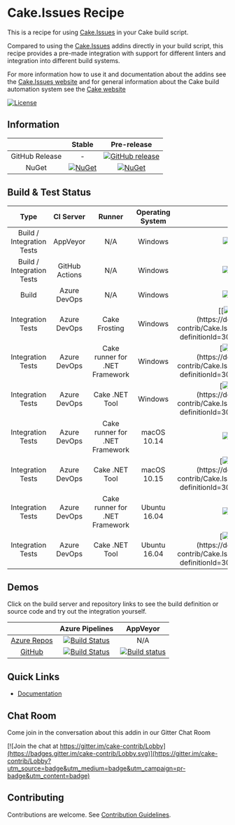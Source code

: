 # Cake.Issues Recipe

This is a recipe for using [Cake.Issues] in your Cake build script.

Compared to using the [Cake.Issues] addins directly in your build script, this recipe provides a pre-made integration with
support for different linters and integration into different build systems.

For more information how to use it and documentation about the addins see the [Cake.Issues website](https://cakeissues.net)
and for general information about the Cake build automation system see the [Cake website](http://cakebuild.net)

[![License](http://img.shields.io/:license-mit-blue.svg)](https://github.com/cake-contrib/Cake.Issues.Recipe/blob/develop/LICENSE)

## Information

| | Stable | Pre-release |
|:--:|:--:|:--:|
|GitHub Release|-|[![GitHub release](https://img.shields.io/github/release/cake-contrib/Cake.Issues.Recipe.svg)](https://github.com/cake-contrib/Cake.Issues.Recipe/releases/latest)|
|NuGet|[![NuGet](https://img.shields.io/nuget/v/Cake.Issues.Recipe.svg)](https://www.nuget.org/packages/Cake.Issues.Recipe)|[![NuGet](https://img.shields.io/nuget/vpre/Cake.Issues.Recipe.svg)](https://www.nuget.org/packages/Cake.Issues.Recipe)|

## Build & Test Status

| Type | CI Server | Runner | Operating System | Develop | Master |
|:--:|:--:|:--:|:--:|:--:|:--:|
|Build / Integration Tests|AppVeyor|N/A|Windows|[![Build status](https://ci.appveyor.com/api/projects/status/rjbsw9b48oysfh07/branch/develop?svg=true)](https://ci.appveyor.com/project/cakecontrib/cake-issues-recipe/branch/develop)|[![Build status](https://ci.appveyor.com/api/projects/status/rjbsw9b48oysfh07/branch/master?svg=true)](https://ci.appveyor.com/project/cakecontrib/cake-issues-recipe/branch/master)|
|Build / Integration Tests|GitHub Actions|N/A|Windows|[![Build Status](https://github.com/cake-contrib/Cake.Issues.Recipe/workflows/Build%20and%20tests/badge.svg?branch=develop)](https://github.com/cake-contrib/Cake.Issues.Recipe/actions?query=workflow%3A%22Build+and+tests%22+branch%3Adevelop+)|[![Build Status](https://github.com/cake-contrib/Cake.Issues.Recipe/workflows/Build%20and%20tests/badge.svg?branch=master)](https://github.com/cake-contrib/Cake.Issues.Recipe/actions?query=workflow%3A%22Build+and+tests%22+branch%3Amaster+)|
|Build|Azure DevOps|N/A|Windows|[![Build Status](https://dev.azure.com/cake-contrib/Cake.Issues.Recipe/_apis/build/status/cake-contrib.Cake.Issues.Recipe?branchName=develop&jobName=Build)](https://dev.azure.com/cake-contrib/Cake.Issues.Recipe/_build/latest?definitionId=30&branchName=develop)|[![Build Status](https://dev.azure.com/cake-contrib/Cake.Issues.Recipe/_apis/build/status/cake-contrib.Cake.Issues.Recipe?branchName=master&jobName=Build)](https://dev.azure.com/cake-contrib/Cake.Issues.Recipe/_build/latest?definitionId=30&branchName=master)|
|Integration Tests|Azure DevOps|Cake Frosting|Windows|[[![Build Status](https://dev.azure.com/cake-contrib/Cake.Issues.Recipe/_apis/build/status/cake-contrib.Cake.Issues.Recipe?branchName=develop&jobName=Integration%20Tests%20Frosting%20Windows%20(.NET%205))](https://dev.azure.com/cake-contrib/Cake.Issues.Recipe/_build/latest?definitionId=30&branchName=develop)|[![Build Status](https://dev.azure.com/cake-contrib/Cake.Issues.Recipe/_apis/build/status/cake-contrib.Cake.Issues.Recipe?branchName=master&jobName=Integration%20Tests%20Frosting%20Windows%20(.NET%205))](https://dev.azure.com/cake-contrib/Cake.Issues.Recipe/_build/latest?definitionId=30&branchName=master)|
|Integration Tests|Azure DevOps|Cake runner for .NET Framework|Windows|[![Build Status](https://dev.azure.com/cake-contrib/Cake.Issues.Recipe/_apis/build/status/cake-contrib.Cake.Issues.Recipe?branchName=develop&jobName=Integration%20Tests%20Script%20Runner%20Windows%20(.NET%20Framework))](https://dev.azure.com/cake-contrib/Cake.Issues.Recipe/_build/latest?definitionId=30&branchName=develop)|[![Build Status](https://dev.azure.com/cake-contrib/Cake.Issues.Recipe/_apis/build/status/cake-contrib.Cake.Issues.Recipe?branchName=master&jobName=Integration%20Tests%20Script%20Runner%20Windows%20(.NET%20Framework))](https://dev.azure.com/cake-contrib/Cake.Issues.Recipe/_build/latest?definitionId=30&branchName=master)|
|Integration Tests|Azure DevOps|Cake .NET Tool|Windows|[![Build Status](https://dev.azure.com/cake-contrib/Cake.Issues.Recipe/_apis/build/status/cake-contrib.Cake.Issues.Recipe?branchName=develop&jobName=Integration%20Tests%20Script%20Runner%20Windows%20(.NET%20Core%20tool))](https://dev.azure.com/cake-contrib/Cake.Issues.Recipe/_build/latest?definitionId=30&branchName=develop)|[![Build Status](https://dev.azure.com/cake-contrib/Cake.Issues.Recipe/_apis/build/status/cake-contrib.Cake.Issues.Recipe?branchName=master&jobName=Integration%20Tests%20Script%20Runner%20Windows%20(.NET%20Core%20tool))](https://dev.azure.com/cake-contrib/Cake.Issues.Recipe/_build/latest?definitionId=30&branchName=master)|
|Integration Tests|Azure DevOps|Cake runner for .NET Framework|macOS 10.14|[![Build Status](https://dev.azure.com/cake-contrib/Cake.Issues.Recipe/_apis/build/status/cake-contrib.Cake.Issues.Recipe?branchName=develop&jobName=Integration%20Tests%20Script%20Runner%20macOS%2010.14%20(Mono))](https://dev.azure.com/cake-contrib/Cake.Issues.Recipe/_build/latest?definitionId=30&branchName=develop)|[![Build Status](https://dev.azure.com/cake-contrib/Cake.Issues.Recipe/_apis/build/status/cake-contrib.Cake.Issues.Recipe?branchName=master&jobName=Integration%20Tests%20Script%20Runner%20macOS%2010.14%20(Mono))](https://dev.azure.com/cake-contrib/Cake.Issues.Recipe/_build/latest?definitionId=30&branchName=master)|
|Integration Tests|Azure DevOps|Cake .NET Tool|macOS 10.15|[![Build Status](https://dev.azure.com/cake-contrib/Cake.Issues.Recipe/_apis/build/status/cake-contrib.Cake.Issues.Recipe?branchName=develop&jobName=Integration%20Tests%20Script%20Runner%20macOS%2010.15%20(.NET%20Core%20tool))](https://dev.azure.com/cake-contrib/Cake.Issues.Recipe/_build/latest?definitionId=30&branchName=develop)|[![Build Status](https://dev.azure.com/cake-contrib/Cake.Issues.Recipe/_apis/build/status/cake-contrib.Cake.Issues.Recipe?branchName=master&jobName=Integration%20Tests%20Script%20Runner%20macOS%2010.15%20(.NET%20Core%20tool))](https://dev.azure.com/cake-contrib/Cake.Issues.Recipe/_build/latest?definitionId=30&branchName=master)|
|Integration Tests|Azure DevOps|Cake runner for .NET Framework|Ubuntu 16.04|[![Build Status](https://dev.azure.com/cake-contrib/Cake.Issues.Recipe/_apis/build/status/cake-contrib.Cake.Issues.Recipe?branchName=develop&jobName=Integration%20Tests%20Script%20Runner%20Ubuntu%2016.04%20(Mono))](https://dev.azure.com/cake-contrib/Cake.Issues.Recipe/_build/latest?definitionId=30&branchName=develop)|[![Build Status](https://dev.azure.com/cake-contrib/Cake.Issues.Recipe/_apis/build/status/cake-contrib.Cake.Issues.Recipe?branchName=master&jobName=Integration%20Tests%20Script%20Runner%20Ubuntu%2016.04%20(Mono))](https://dev.azure.com/cake-contrib/Cake.Issues.Recipe/_build/latest?definitionId=30&branchName=master)|
|Integration Tests|Azure DevOps|Cake .NET Tool|Ubuntu 16.04|[![Build Status](https://dev.azure.com/cake-contrib/Cake.Issues.Recipe/_apis/build/status/cake-contrib.Cake.Issues.Recipe?branchName=develop&jobName=Integration%20Tests%20Script%20Runner%20Ubuntu%2016.04%20(.NET%20Core%20tool))](https://dev.azure.com/cake-contrib/Cake.Issues.Recipe/_build/latest?definitionId=30&branchName=develop)|[![Build Status](https://dev.azure.com/cake-contrib/Cake.Issues.Recipe/_apis/build/status/cake-contrib.Cake.Issues.Recipe?branchName=master&jobName=Integration%20Tests%20Script%20Runner%20Ubuntu%2016.04%20(.NET%20Core%20tool))](https://dev.azure.com/cake-contrib/Cake.Issues.Recipe/_build/latest?definitionId=30&branchName=master)|

## Demos

Click on the build server and repository links to see the build definition or source code and try out the integration yourself.

||Azure Pipelines|AppVeyor|
|:--:|:--:|:--:|
|[Azure Repos](https://dev.azure.com/pberger/_git/Cake.Issues.Recipe-Demo)|[![Build Status](https://dev.azure.com/pberger/Cake.Issues.Recipe-Demo/_apis/build/status/Cake.Issues.Recipe-Demo?branchName=master)](https://dev.azure.com/pberger/Cake.Issues.Recipe-Demo/_build/latest?definitionId=9&branchName=master)|N/A|
|[GitHub](https://github.com/pascalberger/Cake.Issues.Recipe-Demo)|[![Build Status](https://dev.azure.com/pberger/Cake.Issues.Recipe-Demo/_apis/build/status/pascalberger.Cake.Issues.Recipe-Demo?branchName=master)](https://dev.azure.com/pberger/Cake.Issues.Recipe-Demo/_build/latest?definitionId=10&branchName=master)|[![Build status](https://ci.appveyor.com/api/projects/status/d9vvrc7nhwyqmql5?svg=true)](https://ci.appveyor.com/project/pascalberger/cake-issues-recipe-demo)|

## Quick Links

- [Documentation](https://cakeissues.net)

## Chat Room

Come join in the conversation about this addin in our Gitter Chat Room

[![Join the chat at https://gitter.im/cake-contrib/Lobby](https://badges.gitter.im/cake-contrib/Lobby.svg)](https://gitter.im/cake-contrib/Lobby?utm_source=badge&utm_medium=badge&utm_campaign=pr-badge&utm_content=badge)

## Contributing

Contributions are welcome. See [Contribution Guidelines](CONTRIBUTING.md).

[Cake.Issues]: https://cakeissues.net
